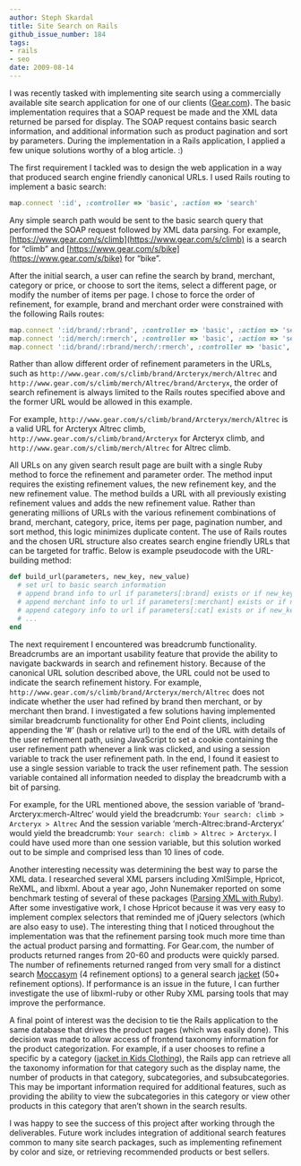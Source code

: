 ```yaml
---
author: Steph Skardal
title: Site Search on Rails
github_issue_number: 184
tags:
- rails
- seo
date: 2009-08-14
---
```


I was recently tasked with implementing site search using a commercially available site search application for one of our clients ([Gear.com](https://www.gear.com/)). The basic implementation requires that a SOAP request be made and the XML data returned be parsed for display. The SOAP request contains basic search information, and additional information such as product pagination and sort by parameters. During the implementation in a Rails application, I applied a few unique solutions worthy of a blog article. :)

The first requirement I tackled was to design the web application in a way that produced search engine friendly canonical URLs. I used Rails routing to implement a basic search:

```ruby
map.connect ':id', :controller => 'basic', :action => 'search'
```

Any simple search path would be sent to the basic search query that performed the SOAP request followed by XML data parsing. For example,
[https://www.gear.com/s/climb](https://www.gear.com/s/climb) is a search for “climb” and
[https://www.gear.com/s/bike](https://www.gear.com/s/bike) for “bike”.

After the initial search, a user can refine the search by brand, merchant, category or price, or choose to sort the items, select a different page, or modify the number of items per page. I chose to force the order of refinement, for example, brand and merchant order were constrained with the following Rails routes:

```ruby
map.connect ':id/brand/:rbrand', :controller => 'basic', :action => 'search'
map.connect ':id/merch/:rmerch', :controller => 'basic', :action => 'search'
map.connect ':id/brand/:rbrand/merch/:rmerch', :controller => 'basic', :action => 'search'
```

Rather than allow different order of refinement parameters in the URLs, such as
`http://www.gear.com/s/climb/brand/Arcteryx/merch/Altrec` and `http://www.gear.com/s/climb/merch/Altrec/brand/Arcteryx`, the order of search refinement is always limited to the Rails routes specified above and the former URL would be allowed in this example.

For example, `http://www.gear.com/s/climb/brand/Arcteryx/merch/Altrec` is a valid URL for Arcteryx Altrec climb, `http://www.gear.com/s/climb/brand/Arcteryx` for Arcteryx climb, and `http://www.gear.com/s/climb/merch/Altrec` for Altrec climb.

All URLs on any given search result page are built with a single Ruby method to force the refinement and parameter order. The method input requires the existing refinement values, the new refinement key, and the new refinement value. The method builds a URL with all previously existing refinement values and adds the new refinement value. Rather than generating millions of URLs with the various refinement combinations of brand, merchant, category, price, items per page, pagination number, and sort method, this logic minimizes duplicate content. The use of Rails routes and the chosen URL structure also creates search engine friendly URLs that can be targeted for traffic. Below is example pseudocode with the URL-building method:

```ruby
def build_url(parameters, new_key, new_value)
  # set url to basic search information
  # append brand info to url if parameters[:brand] exists or if new_key is brand
  # append merchant info to url if parameters[:merchant] exists or if new_key is merchant
  # append category info to url if parameters[:cat] exists or if new_key is cat
  # ...
end
```

The next requirement I encountered was breadcrumb functionality. Breadcrumbs are an important usability feature that provide the ability to navigate backwards in search and refinement history. Because of the canonical URL solution described above, the URL could not be used to indicate the search refinement history. For example, `http://www.gear.com/s/climb/brand/Arcteryx/merch/Altrec` does not indicate whether the user had refined by brand then merchant, or by merchant then brand. I investigated a few solutions having implemented similar breadcrumb functionality for other End Point clients, including appending the ‘#’ (hash or relative url) to the end of the URL with details of the user refinement path, using JavaScript to set a cookie containing the user refinement path whenever a link was clicked, and using a session variable to track the user refinement path. In the end, I found it easiest to use a single session variable to track the user refinement path. The session variable contained all information needed to display the breadcrumb with a bit of parsing.

For example, for the URL mentioned above, the session variable of ‘brand-Arcteryx:merch-Altrec’ would yield the breadcrumb:
`Your search: climb > Arcteryx > Altrec`
And the session variable ‘merch-Altrec:brand-Arcteryx’ would yield the breadcrumb:
`Your search: climb > Altrec > Arcteryx`. I could have used more than one session variable, but this solution worked out to be simple and comprised less than 10 lines of code.

Another interesting necessity was determining the best way to parse the XML data. I researched several XML parsers including XmlSimple, Hpricot, ReXML, and libxml. About a year ago, John Nunemaker reported on some benchmark testing of several of these packages ([Parsing XML with Ruby](http://www.railstips.org/blog/archives/2008/08/11/parsing-xml-with-ruby/)). After some investigative work, I chose Hpricot because it was very easy to implement complex selectors that reminded me of jQuery selectors (which are also easy to use). The interesting thing that I noticed throughout the implementation was that the refinement parsing took much more time than the actual product parsing and formatting. For Gear.com, the number of products returned ranges from 20-60 and products were quickly parsed. The number of refinements returned ranged from very small for a distinct search [Moccasym](https://www.gear.com/s/moccasym) (4 refinement options) to a general search [jacket](https://www.gear.com/s/jacket) (50+ refinement options). If performance is an issue in the future, I can further investigate the use of libxml-ruby or other Ruby XML parsing tools that may improve the performance.

A final point of interest was the decision to tie the Rails application to the same database that drives the product pages (which was easily done). This decision was made to allow access of frontend taxonomy information for the product categorization. For example, if a user chooses to refine a specific by a category ([jacket in Kids Clothing](https://www.gear.com/s/jacket?cat=kids-clothing)), the Rails app can retrieve all the taxonomy information for that category such as the display name, the number of products in that category, subcategories, and subsubcategories. This may be important information required for additional features, such as providing the ability to view the subcategories in this category or view other products in this category that aren’t shown in the search results.

I was happy to see the success of this project after working through the deliverables. Future work includes integration of additional search features common to many site search packages, such as implementing refinement by color and size, or retrieving recommended products or best sellers.
